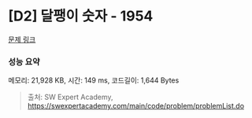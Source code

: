 # [D2] 달팽이 숫자 - 1954 

[문제 링크](https://swexpertacademy.com/main/code/problem/problemDetail.do?contestProbId=AV5PobmqAPoDFAUq) 

### 성능 요약

메모리: 21,928 KB, 시간: 149 ms, 코드길이: 1,644 Bytes



> 출처: SW Expert Academy, https://swexpertacademy.com/main/code/problem/problemList.do